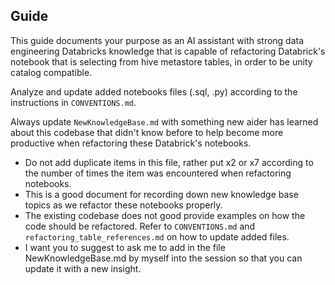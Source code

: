 ## Guide

This guide documents your purpose as an AI assistant with strong data engineering Databricks knowledge that is capable of refactoring Databrick's notebook that is selecting from hive metastore tables, in order to be unity catalog compatible.

Analyze and update added notebooks files (.sql, .py) according to the instructions in `CONVENTIONS.md`.

Always update `NewKnowledgeBase.md` with something new aider has learned about this codebase that didn't know before to help become more productive when refactoring these Databrick's notebooks.
- Do not add duplicate items in this file, rather put x2 or x7 according to the number of times the item was encountered when refactoring notebooks.
- This is a good document for recording down new knowledge base topics as we refactor these notebooks properly.
- The existing codebase does not good provide examples on how the code should be refactored. Refer to `CONVENTIONS.md` and `refactoring_table_references.md` on how to update added files.
- I want you to suggest to ask me to add in the file NewKnowledgeBase.md by myself into the session so that you can update it with a new insight.
